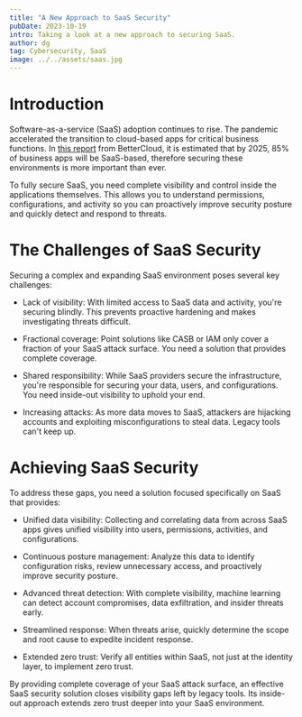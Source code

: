 ```yaml
---
title: "A New Approach to SaaS Security"
pubDate: 2023-10-19
intro: Taking a look at a new approach to securing SaaS.
author: dg
tag: Cybersecurity, SaaS
image: ../../assets/saas.jpg
---
```


# Introduction

Software-as-a-service (SaaS) adoption continues to rise. The pandemic accelerated the transition to cloud-based apps for critical business functions. In [this report](https://pages.bettercloud.com/rs/719-KZY-706/images/2020_StateofSaaSOpsReport.pdf?mkt_tok=NzE5LUtaWS03MDYAAAF8LQdmoC7u54xbqxNwp0au4Zk7SiYaaqq2vupXFxCvaP5vY8gSQtlGFsUsRI8oj5Fl2m5PwIZUUAlzVZL_-hUEQ2RdNqgEzDAmZA5bZtowS_v-zMs) from BetterCloud, it is estimated that by 2025, 85% of business apps will be SaaS-based, therefore securing these environments is more important than ever.

To fully secure SaaS, you need complete visibility and control inside the applications themselves. This allows you to understand permissions, configurations, and activity so you can proactively improve security posture and quickly detect and respond to threats.

# The Challenges of SaaS Security

Securing a complex and expanding SaaS environment poses several key challenges:

* Lack of visibility: With limited access to SaaS data and activity, you're securing blindly. This prevents proactive hardening and makes investigating threats difficult.
    
* Fractional coverage: Point solutions like CASB or IAM only cover a fraction of your SaaS attack surface. You need a solution that provides complete coverage.
    
* Shared responsibility: While SaaS providers secure the infrastructure, you're responsible for securing your data, users, and configurations. You need inside-out visibility to uphold your end.
    
* Increasing attacks: As more data moves to SaaS, attackers are hijacking accounts and exploiting misconfigurations to steal data. Legacy tools can't keep up.
    

# Achieving SaaS Security

To address these gaps, you need a solution focused specifically on SaaS that provides:

* Unified data visibility: Collecting and correlating data from across SaaS apps gives unified visibility into users, permissions, activities, and configurations.
    
* Continuous posture management: Analyze this data to identify configuration risks, review unnecessary access, and proactively improve security posture.
    
* Advanced threat detection: With complete visibility, machine learning can detect account compromises, data exfiltration, and insider threats early.
    
* Streamlined response: When threats arise, quickly determine the scope and root cause to expedite incident response.
    
* Extended zero trust: Verify all entities within SaaS, not just at the identity layer, to implement zero trust.
    
By providing complete coverage of your SaaS attack surface, an effective SaaS security solution closes visibility gaps left by legacy tools. Its inside-out approach extends zero trust deeper into your SaaS environment.